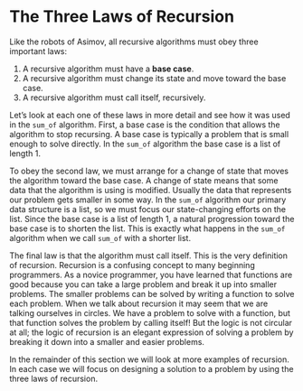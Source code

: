 The Three Laws of Recursion
===========================

Like the robots of Asimov, all recursive algorithms must obey three
important laws:

1.  A recursive algorithm must have a **base case**.
2.  A recursive algorithm must change its state and move toward the
    base case.
3.  A recursive algorithm must call itself, recursively.

Let’s look at each one of these laws in more detail and see how it was
used in the `sum_of` algorithm. First, a base case is the condition
that allows the algorithm to stop recursing. A base case is typically a
problem that is small enough to solve directly. In the `sum_of`
algorithm the base case is a list of length 1.

To obey the second law, we must arrange for a change of state that moves
the algorithm toward the base case. A change of state means that some
data that the algorithm is using is modified. Usually the data that
represents our problem gets smaller in some way. In the `sum_of`
algorithm our primary data structure is a list, so we must focus our
state-changing efforts on the list. Since the base case is a list of
length 1, a natural progression toward the base case is to shorten the
list. This is exactly what happens in the `sum_of` algorithm when we call `sum_of` with a shorter
list.

The final law is that the algorithm must call itself. This is the very
definition of recursion. Recursion is a confusing concept to many
beginning programmers. As a novice programmer, you have learned that
functions are good because you can take a large problem and break it up
into smaller problems. The smaller problems can be solved by writing a
function to solve each problem. When we talk about recursion it may seem
that we are talking ourselves in circles. We have a problem to solve
with a function, but that function solves the problem by calling itself!
But the logic is not circular at all; the logic of recursion is an
elegant expression of solving a problem by breaking it down into a
smaller and easier problems.

In the remainder of this section we will look at more examples of
recursion. In each case we will focus on designing a solution to a
problem by using the three laws of recursion.
